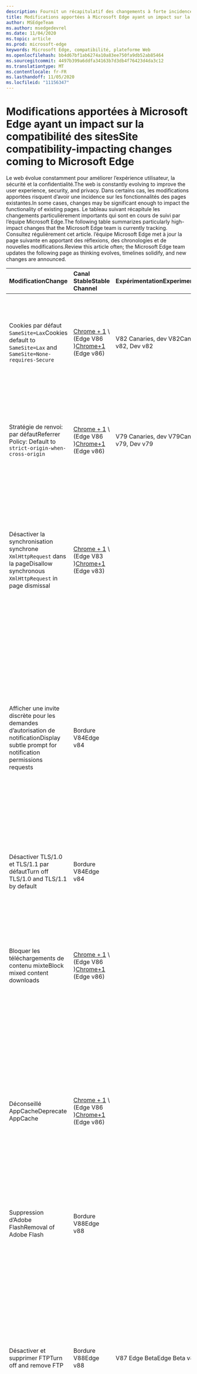 ```yaml
---
description: Fournit un récapitulatif des changements à forte incidence qui pourraient affecter la compatibilité du site
title: Modifications apportées à Microsoft Edge ayant un impact sur la compatibilité des sites
author: MSEdgeTeam
ms.author: msedgedevrel
ms.date: 11/04/2020
ms.topic: article
ms.prod: microsoft-edge
keywords: Microsoft Edge, compatibilité, plateforme Web
ms.openlocfilehash: bb4d67bf1ab6274a10a83ee750fa9db52ab85464
ms.sourcegitcommit: 4497b399a6ddfa34163b7d3db4f76423d4da3c12
ms.translationtype: MT
ms.contentlocale: fr-FR
ms.lasthandoff: 11/05/2020
ms.locfileid: "11156347"
---
```

# <span data-ttu-id="0eb36-104">Modifications apportées à Microsoft Edge ayant un impact sur la compatibilité des sites</span><span class="sxs-lookup"><span data-stu-id="0eb36-104">Site compatibility-impacting changes coming to Microsoft Edge</span></span>  

<span data-ttu-id="0eb36-105">Le web évolue constamment pour améliorer l’expérience utilisateur, la sécurité et la confidentialité.</span><span class="sxs-lookup"><span data-stu-id="0eb36-105">The web is constantly evolving to improve the user experience, security, and privacy.</span></span>  <span data-ttu-id="0eb36-106">Dans certains cas, les modifications apportées risquent d’avoir une incidence sur les fonctionnalités des pages existantes.</span><span class="sxs-lookup"><span data-stu-id="0eb36-106">In some cases, changes may be significant enough to impact the functionality of existing pages.</span></span>  <span data-ttu-id="0eb36-107">Le tableau suivant récapitule les changements particulièrement importants qui sont en cours de suivi par l’équipe Microsoft Edge.</span><span class="sxs-lookup"><span data-stu-id="0eb36-107">The following table summarizes particularly high-impact changes that the Microsoft Edge team is currently tracking.</span></span>  <span data-ttu-id="0eb36-108">Consultez régulièrement cet article. l’équipe Microsoft Edge met à jour la page suivante en apportant des réflexions, des chronologies et de nouvelles modifications.</span><span class="sxs-lookup"><span data-stu-id="0eb36-108">Review this article often; the Microsoft Edge team updates the following page as thinking evolves, timelines solidify, and new changes are announced.</span></span>  

| <span data-ttu-id="0eb36-109">Modification</span><span class="sxs-lookup"><span data-stu-id="0eb36-109">Change</span></span> | <span data-ttu-id="0eb36-110">Canal Stable</span><span class="sxs-lookup"><span data-stu-id="0eb36-110">Stable Channel</span></span> | <span data-ttu-id="0eb36-111">Expérimentation</span><span class="sxs-lookup"><span data-stu-id="0eb36-111">Experimentation</span></span> | <span data-ttu-id="0eb36-112">Informations complémentaires</span><span class="sxs-lookup"><span data-stu-id="0eb36-112">Additional information</span></span> |  
|:--- |:--- |:--- |:--- |
| <span data-ttu-id="0eb36-113">Cookies par défaut `SameSite=Lax`</span><span class="sxs-lookup"><span data-stu-id="0eb36-113">Cookies default to `SameSite=Lax` and</span></span> `SameSite=None-requires-Secure` | <span data-ttu-id="0eb36-114">[Chrome + 1](#release-comments) \ (Edge V86 \)</span><span class="sxs-lookup"><span data-stu-id="0eb36-114">[Chrome+1](#release-comments) \(Edge v86\)</span></span>  | <span data-ttu-id="0eb36-115">V82 Canaries, dev V82</span><span class="sxs-lookup"><span data-stu-id="0eb36-115">Canary v82, Dev v82</span></span> | <span data-ttu-id="0eb36-116">Cette modification intervient dans le projet de chrome sur lequel Microsoft Edge est basé.</span><span class="sxs-lookup"><span data-stu-id="0eb36-116">This change is happening in the Chromium project, on which Microsoft Edge is based.</span></span>  <span data-ttu-id="0eb36-117">Pour plus d’informations, y compris sur la chronologie prévue par Google pour cette modification, accédez à l’entrée d’état de la [plateforme chrome][ChromePlatformStatus5088147346030592].</span><span class="sxs-lookup"><span data-stu-id="0eb36-117">For more information, including the planned timeline by Google for this change, navigate to the [Chrome Platform Status entry][ChromePlatformStatus5088147346030592].</span></span>  |  
| <span data-ttu-id="0eb36-118">Stratégie de renvoi: par défaut</span><span class="sxs-lookup"><span data-stu-id="0eb36-118">Referrer Policy: Default to</span></span> `strict-origin-when-cross-origin` | <span data-ttu-id="0eb36-119">[Chrome + 1](#release-comments) \ (Edge V86 \)</span><span class="sxs-lookup"><span data-stu-id="0eb36-119">[Chrome+1](#release-comments) \(Edge v86\)</span></span>  | <span data-ttu-id="0eb36-120">V79 Canaries, dev V79</span><span class="sxs-lookup"><span data-stu-id="0eb36-120">Canary v79, Dev v79</span></span> | <span data-ttu-id="0eb36-121">Cette modification intervient dans le projet de chrome sur lequel Microsoft Edge est basé.</span><span class="sxs-lookup"><span data-stu-id="0eb36-121">This change is happening in the Chromium project, on which Microsoft Edge is based.</span></span>  <span data-ttu-id="0eb36-122">Pour plus d’informations, y compris sur la chronologie prévue par Google pour cette modification, accédez à l’entrée d’état de la [plateforme chrome][ChromePlatformStatus6251880185331712].</span><span class="sxs-lookup"><span data-stu-id="0eb36-122">For more information, including the planned timeline by Google for this change, navigate to the [Chrome Platform Status entry][ChromePlatformStatus6251880185331712].</span></span>  |  
| <span data-ttu-id="0eb36-123">Désactiver la synchronisation synchrone `XmlHttpRequest` dans la page</span><span class="sxs-lookup"><span data-stu-id="0eb36-123">Disallow synchronous `XmlHttpRequest` in page dismissal</span></span> | <span data-ttu-id="0eb36-124">[Chrome + 1](#release-comments) \ (Edge V83 \)</span><span class="sxs-lookup"><span data-stu-id="0eb36-124">[Chrome+1](#release-comments) \(Edge v83\)</span></span> |  | <span data-ttu-id="0eb36-125">Cette modification intervient dans le projet de chrome sur lequel Microsoft Edge est basé.</span><span class="sxs-lookup"><span data-stu-id="0eb36-125">This change is happening in the Chromium project, on which Microsoft Edge is based.</span></span>  <span data-ttu-id="0eb36-126">À la correspondance de chrome, Microsoft Edge propose une stratégie de groupe pour désactiver cette modification jusqu’au V88 Edge.</span><span class="sxs-lookup"><span data-stu-id="0eb36-126">Matching Chrome, Microsoft Edge offers a Group Policy to turn off this change until Edge v88.</span></span>  <span data-ttu-id="0eb36-127">Pour plus d’informations, y compris sur la chronologie prévue par Google pour cette modification, accédez à l’entrée d’état de la [plateforme chrome][ChromePlatformStatus4664843055398912].</span><span class="sxs-lookup"><span data-stu-id="0eb36-127">For more information, including the planned timeline by Google for this change, navigate to the [Chrome Platform Status entry][ChromePlatformStatus4664843055398912].</span></span>  |  
| <span data-ttu-id="0eb36-128">Afficher une invite discrète pour les demandes d’autorisation de notification</span><span class="sxs-lookup"><span data-stu-id="0eb36-128">Display subtle prompt for notification permissions requests</span></span> | <span data-ttu-id="0eb36-129">Bordure V84</span><span class="sxs-lookup"><span data-stu-id="0eb36-129">Edge v84</span></span> |  | <span data-ttu-id="0eb36-130">Les demandes de notification silencieuse affichent une icône de requête subtile dans la barre d’adresse pour les autorisations de notification de site demandées à l’aide de l' `Notifications` `Push` API ou, en remplaçant l’interface utilisateur d’invite de menu volant d’autorisation complète ou standard.</span><span class="sxs-lookup"><span data-stu-id="0eb36-130">Quiet notification requests display a subtle request icon in the address bar for site notification permissions requested using the `Notifications` or `Push` API, replacing the full or standard permission flyout prompt UI.</span></span>  <span data-ttu-id="0eb36-131">Cette fonctionnalité est actuellement activée pour tous les utilisateurs.</span><span class="sxs-lookup"><span data-stu-id="0eb36-131">This feature is currently enabled for all users.</span></span>  <span data-ttu-id="0eb36-132">Pour refuser les demandes de notifications de silence, accédez à `edge://settings/content/notifications` .</span><span class="sxs-lookup"><span data-stu-id="0eb36-132">To opt out of quiet notification requests, navigate to `edge://settings/content/notifications`.</span></span>  <span data-ttu-id="0eb36-133">À l’avenir, l’équipe Microsoft Edge risque de réactiver l’invite de notifications flyout complète dans certains cas.</span><span class="sxs-lookup"><span data-stu-id="0eb36-133">In the future, the Microsoft Edge team may explore re-enabling the full flyout notification prompt in some scenarios.</span></span>  |  
| <span data-ttu-id="0eb36-134">Désactiver TLS/1.0 et TLS/1.1 par défaut</span><span class="sxs-lookup"><span data-stu-id="0eb36-134">Turn off TLS/1.0 and TLS/1.1 by default</span></span> | <span data-ttu-id="0eb36-135">Bordure V84</span><span class="sxs-lookup"><span data-stu-id="0eb36-135">Edge v84</span></span> |  | <span data-ttu-id="0eb36-136">La stratégie de groupe [SSLMinVersion][DeployedEdgePoliciesSSLMinVersion] autorise la réactivation de TLS/1.0 et TLS/1.1; la stratégie reste disponible jusqu’au tour V90.</span><span class="sxs-lookup"><span data-stu-id="0eb36-136">The [SSLMinVersion][DeployedEdgePoliciesSSLMinVersion] Group Policy permits re-enabling of TLS/1.0 and TLS/1.1; the policy remains available until Edge v90.</span></span>  |  
| <span data-ttu-id="0eb36-137">Bloquer les téléchargements de contenu mixte</span><span class="sxs-lookup"><span data-stu-id="0eb36-137">Block mixed content downloads</span></span> | <span data-ttu-id="0eb36-138">[Chrome + 1](#release-comments) \ (Edge V86 \)</span><span class="sxs-lookup"><span data-stu-id="0eb36-138">[Chrome+1](#release-comments) \(Edge v86\)</span></span>  |  | <span data-ttu-id="0eb36-139">Cette modification intervient dans le projet de chrome sur lequel Microsoft Edge est basé.</span><span class="sxs-lookup"><span data-stu-id="0eb36-139">This change is happening in the Chromium project, on which Microsoft Edge is based.</span></span>  <span data-ttu-id="0eb36-140">Pour plus d’informations, y compris sur la chronologie prévue par Google pour cette modification, accédez à l' [entrée de blog Google Security][GoogleBlogSecurity20200206].</span><span class="sxs-lookup"><span data-stu-id="0eb36-140">For more information, including the planned timeline by Google for this change, navigate to the [Google security blog entry][GoogleBlogSecurity20200206].</span></span>  <span data-ttu-id="0eb36-141">Le planning de déploiement Microsoft des types de fichiers à avertir ou bloquer est planifié pour une version après chrome.</span><span class="sxs-lookup"><span data-stu-id="0eb36-141">The Microsoft rollout schedule on file types to warn or block is planned for one release after Chrome.</span></span>  |  
| <span data-ttu-id="0eb36-142">Déconseillé AppCache</span><span class="sxs-lookup"><span data-stu-id="0eb36-142">Deprecate AppCache</span></span> | <span data-ttu-id="0eb36-143">[Chrome + 1](#release-comments) \ (Edge V86 \)</span><span class="sxs-lookup"><span data-stu-id="0eb36-143">[Chrome+1](#release-comments) \(Edge v86\)</span></span>  |  | <span data-ttu-id="0eb36-144">Cette modification intervient dans le projet de chrome sur lequel Microsoft Edge est basé.</span><span class="sxs-lookup"><span data-stu-id="0eb36-144">This change is happening in the Chromium project, on which Microsoft Edge is based.</span></span>  <span data-ttu-id="0eb36-145">Pour plus d’informations, accédez à la [documentation de WebDev][WebDevAppCacheRemoval].</span><span class="sxs-lookup"><span data-stu-id="0eb36-145">For more information, navigate to the [WebDev documentation][WebDevAppCacheRemoval].</span></span>  <span data-ttu-id="0eb36-146">Le planning de déploiement Microsoft pour le retrait est prévu pour une version ultérieure après chrome.</span><span class="sxs-lookup"><span data-stu-id="0eb36-146">The Microsoft rollout schedule for deprecation is planned for one release after Chrome.</span></span>  <span data-ttu-id="0eb36-147">La demande d’un [jeton AppCache OriginTrial][AppCacheOriginTrial] permet aux sites de continuer à utiliser l’API déconseillée jusqu’à l’aide de l’option V90.</span><span class="sxs-lookup"><span data-stu-id="0eb36-147">Requesting an [AppCache OriginTrial Token][AppCacheOriginTrial] allows sites to continue to use the deprecated API until Edge v90.</span></span>  |  
| <span data-ttu-id="0eb36-148">Suppression d’Adobe Flash</span><span class="sxs-lookup"><span data-stu-id="0eb36-148">Removal of Adobe Flash</span></span> | <span data-ttu-id="0eb36-149">Bordure V88</span><span class="sxs-lookup"><span data-stu-id="0eb36-149">Edge v88</span></span>  |  | <span data-ttu-id="0eb36-150">Cette modification intervient dans le projet de chrome sur lequel Microsoft Edge est basé.</span><span class="sxs-lookup"><span data-stu-id="0eb36-150">This change is happening in the Chromium project, on which Microsoft Edge is based.</span></span>  <span data-ttu-id="0eb36-151">Pour plus d’informations, accédez à la feuille de [route de chrome Adobe Flash][ChromiumFlashRoadmapSupportRemoved].</span><span class="sxs-lookup"><span data-stu-id="0eb36-151">For more information, navigate to the [Adobe Flash Chromium Roadmap][ChromiumFlashRoadmapSupportRemoved].</span></span>  | 
| <span data-ttu-id="0eb36-152">Désactiver et supprimer FTP</span><span class="sxs-lookup"><span data-stu-id="0eb36-152">Turn off and remove FTP</span></span> | <span data-ttu-id="0eb36-153">Bordure V88</span><span class="sxs-lookup"><span data-stu-id="0eb36-153">Edge v88</span></span>  | <span data-ttu-id="0eb36-154">V87 Edge Beta</span><span class="sxs-lookup"><span data-stu-id="0eb36-154">Edge Beta v87</span></span> | <span data-ttu-id="0eb36-155">Dans la version bêta latérale de V87, la prise en charge du protocole FTP est désactivée par défaut. dans le cas d’un V87 de frontière stable, il reste activé.</span><span class="sxs-lookup"><span data-stu-id="0eb36-155">In Edge Beta v87, FTP support is turned off by default; in Edge Stable v87 it will remain enabled.</span></span>  <span data-ttu-id="0eb36-156">Dans Edge V88, la prise en charge du protocole FTP est entièrement supprimée.</span><span class="sxs-lookup"><span data-stu-id="0eb36-156">In Edge v88, FTP support is removed entirely.</span></span>  <span data-ttu-id="0eb36-157">Cette modification intervient dans le projet de chrome sur lequel Microsoft Edge est basé.</span><span class="sxs-lookup"><span data-stu-id="0eb36-157">This change is happening in the Chromium project, on which Microsoft Edge is based.</span></span>  <span data-ttu-id="0eb36-158">Pour plus d’informations, accédez à l’entrée d’état de la [plateforme chrome][ChromePlatformStatus6246151319715840].</span><span class="sxs-lookup"><span data-stu-id="0eb36-158">For more information, navigate to the [Chrome Platform Status Entry][ChromePlatformStatus6246151319715840].</span></span>  <span data-ttu-id="0eb36-159">Les entreprises qui disposent d’un site nécessitant une prise en charge FTP peuvent continuer à utiliser le protocole FTP en configurant le site pour utiliser le [mode IE](https://docs.microsoft.com/deployedge/edge-ie-mode).</span><span class="sxs-lookup"><span data-stu-id="0eb36-159">Enterprises which have sites that still require FTP support can continue to use FTP by configuring the site to use [IE mode](https://docs.microsoft.com/deployedge/edge-ie-mode).</span></span>  |   

##### <span data-ttu-id="0eb36-160">Commentaires de publication</span><span class="sxs-lookup"><span data-stu-id="0eb36-160">Release comments</span></span>  

:::row:::
   :::column span="1":::
      <span data-ttu-id="0eb36-161">Chrome + 1</span><span class="sxs-lookup"><span data-stu-id="0eb36-161">Chrome+1</span></span>
   :::column-end:::
   :::column span="2":::
      <span data-ttu-id="0eb36-162">Sur la base des commentaires des utilisateurs et des développeurs, la fonctionnalité indiquée ou la modification d’une version après chrome.</span><span class="sxs-lookup"><span data-stu-id="0eb36-162">Based on user and developer feedback, the indicated feature or change ships one release after Chrome.</span></span>
   :::column-end:::
:::row-end:::
:::row:::
   :::column span="1":::
      <span data-ttu-id="0eb36-163">Chrome ou chrome + 1</span><span class="sxs-lookup"><span data-stu-id="0eb36-163">Chrome or Chrome+1</span></span>
   :::column-end:::
   :::column span="2":::
      <span data-ttu-id="0eb36-164">En fonction des commentaires des utilisateurs et des développeurs, de la fonctionnalité ou du changement de navires en même temps ou en une seule dissémination après chrome.</span><span class="sxs-lookup"><span data-stu-id="0eb36-164">Based on user and developer feedback, the indicated feature or change ships at the same time or one release after Chrome.</span></span>
   :::column-end:::
:::row-end:::

<!-- links -->  

[DeployedEdgePoliciesSSLMinVersion]: /deployedge/microsoft-edge-policies#sslversionmin "SSLVersionMin-Microsoft Edge-politiques | Documents Microsoft"  

[ChromePlatformStatus4664843055398912]: https://www.chromestatus.com/feature/4664843055398912 "Empêcher la synchronisation de XHR dans le code JavaScript de page État de la plateforme chrome"  
[ChromePlatformStatus5088147346030592]: https://www.chromestatus.com/feature/5088147346030592 "Cookies par défaut de SameSite = Lax | État de la plateforme chrome"  
[ChromePlatformStatus6251880185331712]: https://www.chromestatus.com/feature/6251880185331712 "Stratégie de renvoi: par défaut en cas d’origine État de la plateforme chrome"  
[ChromePlatformStatus6246151319715840]: https://chromestatus.com/feature/6246151319715840 "Déconseillé du support FTP État de la plateforme chrome"

[ChromiumFlashRoadmapSupportRemoved]: https://www.chromium.org/flash-roadmap#TOC-Flash-Support-Removed-from-Chromium-Target:-Chrome-88---Jan-2021- "Prise en charge de la prise en charge du chrome (cible: chrome 88 +-Jan 2021) Projets de chrome"  

[GoogleBlogSecurity20200206]: https://security.googleblog.com/2020/02/protecting-users-from-insecure_6.html "Protection des utilisateurs contre les téléchargements insécurisés dans Google Chrome-blog de sécurité Google Online" 

[WebDevAppCacheRemoval]: https://web.dev/appcache-removal/ "Suppression de AppCache"
[AppCacheOriginTrial]: https://developers.chrome.com/origintrials/#/view_trial/1776670052997660673 "Jeton OriginTrial AppCache"

<!--todo:  cleanup links  -->  

